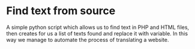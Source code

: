 # Find text from source
A simple python script which allows us to find text in PHP and HTML files, then creates for us a list of texts found and replace it with variable. In this way we manage to automate the process of translating a website.
